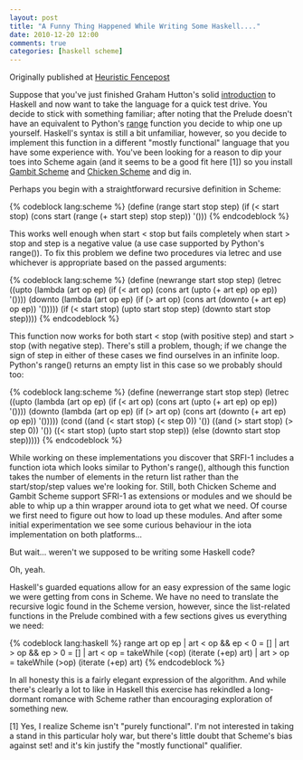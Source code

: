 ```yaml
---
layout: post
title: "A Funny Thing Happened While Writing Some Haskell...."
date: 2010-12-20 12:00
comments: true
categories: [haskell scheme]
---
```

Originally published at [Heuristic Fencepost](http://heuristic-fencepost.blogspot.com/2010/12/funny-thing-happened-while-writing-some.html)

Suppose that you've just finished Graham Hutton's solid [introduction](http://www.cs.nott.ac.uk/~gmh/book.html) to Haskell and now want to take the language for a quick test drive. You decide to stick with something familiar; after noting that the Prelude doesn't have an equivalent to Python's [range](http://docs.python.org/2/library/functions.html#range) function you decide to whip one up yourself. Haskell's syntax is still a bit unfamiliar, however, so you decide to implement this function in a different "mostly functional" language that you have some experience with. You've been looking for a reason to dip your toes into Scheme again (and it seems to be a good fit here [1]) so you install [Gambit Scheme](http://dynamo.iro.umontreal.ca/wiki/index.php/Main_Page) and [Chicken Scheme](http://www.call-cc.org) and dig in.

Perhaps you begin with a straightforward recursive definition in Scheme:

{% codeblock lang:scheme %}
(define (range start stop step)
 (if (< start stop)
  (cons start (range (+ start step) stop step))
  '()))
{% endcodeblock %}

This works well enough when start < stop but fails completely when start > stop and step is a negative value (a use case supported by Python's range()). To fix this problem we define two procedures via letrec and use whichever is appropriate based on the passed arguments:

{% codeblock lang:scheme %}
(define (newrange start stop step)
  (letrec 
   ((upto (lambda (art op ep) 
     (if (< art op)
      (cons art (upto (+ art ep) op ep)) 
      '())))
    (downto (lambda (art op ep)
     (if (> art op)
      (cons art (downto (+ art ep) op ep)) 
      '()))))
 (if (< start stop)
  (upto start stop step)
  (downto start stop step))))
{% endcodeblock %}

This function now works for both start < stop (with positive step) and start > stop (with negative step). There's still a problem, though; if we change the sign of step in either of these cases we find ourselves in an infinite loop. Python's range() returns an empty list in this case so we probably should too:

{% codeblock lang:scheme %}
(define (newerrange start stop step)
 (letrec
  ((upto (lambda (art op ep)
    (if (< art op)
     (cons art (upto (+ art ep) op ep)) 
     '())))
   (downto (lambda (art op ep)
    (if (> art op)
     (cons art (downto (+ art ep) op ep)) 
     '()))))
    (cond ((and (< start stop) (< step 0)) '())
          ((and (> start stop) (> step 0)) '())
          ((< start stop) (upto start stop step))
          (else (downto start stop step)))))
{% endcodeblock %}

While working on these implementations you discover that SRFI-1 includes a function iota which looks similar to Python's range(), although this function takes the number of elements in the return list rather than the start/stop/step values we're looking for. Still, both Chicken Scheme and Gambit Scheme support SFRI-1 as extensions or modules and we should be able to whip up a thin wrapper around iota to get what we need. Of course we first need to figure out how to load up these modules. And after some initial experimentation we see some curious behaviour in the iota implementation on both platforms...

But wait... weren't we supposed to be writing some Haskell code?

Oh, yeah.

Haskell's guarded equations allow for an easy expression of the same logic we were getting from cons in Scheme. We have no need to translate the recursive logic found in the Scheme version, however, since the list-related functions in the Prelude combined with a few sections gives us everything we need:

{% codeblock lang:haskell %}
range art op ep | art < op && ep < 0 = []
                | art > op && ep > 0 = []
                | art < op = takeWhile (<op) (iterate (+ep) art)
                | art > op = takeWhile (>op) (iterate (+ep) art)
{% endcodeblock %}

In all honesty this is a fairly elegant expression of the algorithm. And while there's clearly a lot to like in Haskell this exercise has rekindled a long-dormant romance with Scheme rather than encouraging exploration of something new.

[1] Yes, I realize Scheme isn't "purely functional". I'm not interested in taking a stand in this particular holy war, but there's little doubt that Scheme's bias against set! and it's kin justify the "mostly functional" qualifier.
